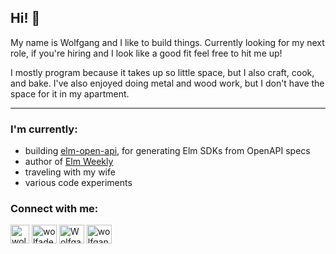 ## Hi! 👋

My name is Wolfgang and I like to build things. Currently looking for my next role, if you're hiring and I look like a good fit feel free to hit me up!

I mostly program because it takes up so little space, but I also craft, cook, and bake. I've also enjoyed doing metal and wood work, but I don't have the space for it in my apartment.

---

### I'm currently:
- building [elm-open-api](https://www.npmjs.com/package/elm-open-api), for generating Elm SDKs from OpenAPI specs
- author of [Elm Weekly](https://www.elmweekly.nl/)
- traveling with my wife
- various code experiments

### Connect with me:
<a href="https://mastodon.cloud/@wolfadex" target="blank"><img align="center" src="https://cdn.jsdelivr.net/npm/simple-icons@3.0.1/icons/mastodon.svg" alt="wolfadex" height="30" width="30" /></a>
<a href="https://twitter.com/wolfadex" target="blank"><img align="center" src="https://cdn.jsdelivr.net/npm/simple-icons@3.0.1/icons/twitter.svg" alt="wolfadex" height="30" width="40" /></a>
<a href="https://linkedin.com/in/twolfgangschuster" target="blank"><img align="center" src="https://cdn.jsdelivr.net/npm/simple-icons@3.0.1/icons/linkedin.svg" alt="Wolfgang Schuster" height="30" width="40" /></a>
<a href="wolfgangschuster.wordpress.com/" target="blank"><img align="center" src="https://cdn.jsdelivr.net/npm/simple-icons@3.0.1/icons/wordpress.svg" alt="wolfgangschuster.wordpress.com/" height="30" width="40" /></a>
